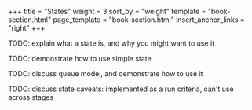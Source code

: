 +++
title = "States"
weight = 3
sort_by = "weight"
template = "book-section.html"
page_template = "book-section.html"
insert_anchor_links = "right"
+++

TODO: explain what a state is, and why you might want to use it

TODO: demonstrate how to use simple state

TODO: discuss queue model, and demonstrate how to use it

TODO: discuss state caveats: implemented as a run criteria, can't use across stages
